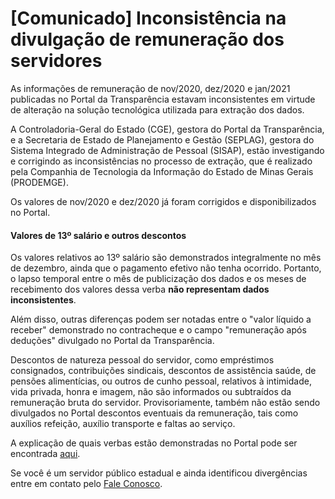 # [Comunicado] Inconsistência na divulgação de remuneração dos servidores

As informações de remuneração de nov/2020, dez/2020 e jan/2021 publicadas no Portal da Transparência estavam inconsistentes em virtude de alteração na solução tecnológica utilizada para extração dos dados.

A Controladoria-Geral do Estado (CGE), gestora do Portal da Transparência, e a Secretaria de Estado de Planejamento e Gestão (SEPLAG), gestora do Sistema Integrado de Administração de Pessoal (SISAP), estão investigando e corrigindo as inconsistências no processo de extração, que é realizado pela Companhia de Tecnologia da Informação do Estado de Minas Gerais (PRODEMGE).

Os valores de nov/2020 e dez/2020 já foram corrigidos e disponibilizados no Portal.

#### Valores de 13º salário e outros descontos 

Os valores relativos ao 13º salário são demonstrados integralmente no mês de dezembro, ainda que o pagamento efetivo não tenha ocorrido. Portanto, o lapso temporal entre o mês de publicização dos dados e os meses de recebimento dos valores dessa verba **não representam dados inconsistentes**.

Além disso, outras diferenças podem ser notadas entre o "valor líquido a receber" demonstrado no contracheque e o campo "remuneração após deduções" divulgado no Portal da Transparência. 

Descontos de natureza pessoal do servidor, como empréstimos consignados, contribuições sindicais, descontos de assistência saúde, de pensões alimentícias, ou outros de cunho pessoal, relativos à intimidade, vida privada, honra e imagem, não são informados ou subtraídos da remuneração bruta do servidor. Provisoriamente, também não estão sendo divulgados no Portal descontos eventuais da remuneração, tais como auxílios refeição, auxílio transporte e faltas ao serviço. 

A explicação de quais verbas estão demonstradas no Portal pode ser encontrada [aqui](http://www.transparencia.mg.gov.br/perguntas-frequentes#no-portal-da-transpar%C3%AAncia-s%C3%A3o-divulgadas-todas-as-verbas-do-sal%C3%A1rio-do-servidor-p%C3%BAblico).

Se você é um servidor público estadual e ainda identificou divergências entre em contato pelo [Fale Conosco](http://www.transparencia.mg.gov.br/faleconosco).

